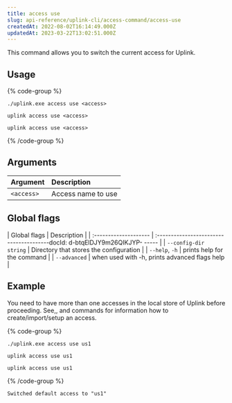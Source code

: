 ```yaml
---
title: access use
slug: api-reference/uplink-cli/access-command/access-use
createdAt: 2022-08-02T16:14:49.000Z
updatedAt: 2023-03-22T13:02:51.000Z
---
```


This command allows you to switch the current access for Uplink.

## Usage

{% code-group %}
```windows
./uplink.exe access use <access>
```

```linux
uplink access use <access>
```

```macos
uplink access use <access>
```
{% /code-group %}

## Arguments

| Argument   | Description        |
| :--------- | :----------------- |
| `<access>` | Access name to use |

## Global flags

| Global flags          | Description                                   |
| :-------------------- | :---------------------------------------docId: d-btqElDJY9m26QIKJYP-
----- |
| `--config-dir string` | Directory that stores the configuration       |
| `--help`, `-h`        | prints help for the command                   |
| `--advanced`          | when used with -h, prints advanced flags help |

## Example

You need to have more than one accesses in the local store of Uplink before proceeding. See[](docId\:x0Ej1E9_xq9xXFaSvyPTT),[](docId:9MIN1usU8WPUY2212Y-_S), and [](docId\:OuoKJl9KqbJVQB9Xkdy3g) commands for information how to create/import/setup an access.

{% code-group %}
```windows
./uplink.exe access use us1
```

```linux
uplink access use us1
```

```macos
uplink access use us1
```
{% /code-group %}

```none
Switched default access to "us1"
```

